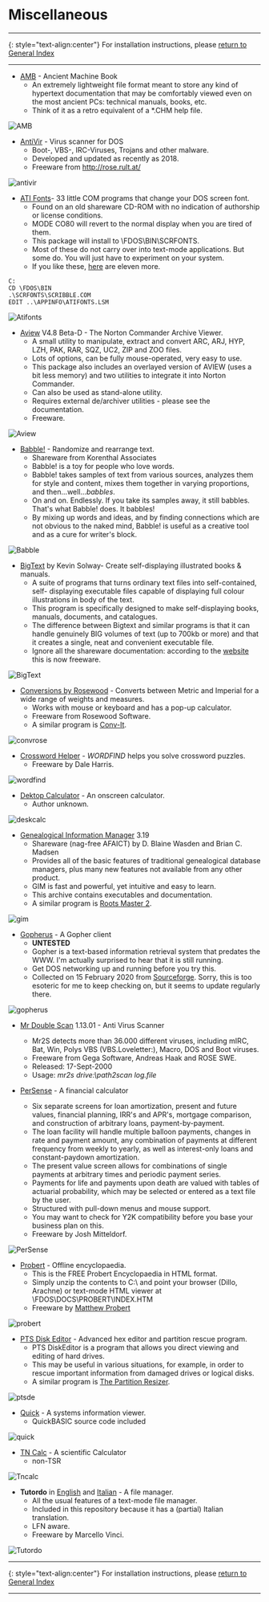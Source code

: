 # Miscellaneous

-----

{: style="text-align:center"}
For installation instructions, please [return to General Index](README.md)

-----

+ [AMB](./zip/amb.zip) - Ancient Machine Book
    + An extremely lightweight file format meant to store any kind of hypertext documentation that may be comfortably viewed even on the most ancient PCs: technical manuals, books, etc.
    + Think of it as a retro equivalent of a *.CHM help file.

![AMB](./imgs/amb.png)

+ [AntiVir](./zip/antivir.zip) - Virus scanner for DOS
    + Boot-, VBS-, IRC-Viruses, Trojans and other malware.
    + Developed and updated as recently as 2018.
    + Freeware from http://rose.rult.at/

![antivir](./imgs/antivir.png)

+ [ATI Fonts](./zip/atifonts.zip)- 33 little COM programs that change your DOS screen font.
    + Found on an old shareware CD-ROM with no indication of authorship or license conditions.
    + MODE CO80 will revert to the normal display when you are tired of them.
    + This package will install to \FDOS\BIN\SCRFONTS.
    + Most of these do not carry over into text-mode applications. But some do. You will just have to experiment on your system.
    + If you like these, [here](./zip/dosfont2.zip) are eleven more.
````
C:
CD \FDOS\BIN
.\SCRFONTS\SCRIBBLE.COM
EDIT ..\APPINFO\ATIFONTS.LSM
````

![Atifonts](./imgs/atifonts.png)

+ [Aview](./zip/aview.zip) V4.8 Beta-D - The Norton Commander Archive Viewer.
    + A small utility to manipulate, extract and convert ARC, ARJ, HYP, LZH, PAK, RAR, SQZ, UC2, ZIP and ZOO files.
    + Lots of options, can be fully mouse-operated, very easy to use.
    + This package also includes an overlayed version of AVIEW (uses a bit less memory) and two utilities to integrate it into Norton Commander.
    + Can also be used as stand-alone utility.
    + Requires external de/archiver utilities - please see the documentation.
    + Freeware.

![Aview](./imgs/aview.png)

+ [Babble!](./zip/babble.zip) - Randomize and rearrange text.
    + Shareware from Korenthal Associates
    + Babble! is a toy for people who love words.
    + Babble! takes samples of text from various sources, analyzes them for style and content, mixes them together in varying proportions, and then...well...*babbles*.
    + On and on. Endlessly. If you take its samples away, it still babbles. That's what Babble! does. It babbles!
    + By mixing up words and ideas, and by finding connections which are not obvious to the naked mind, Babble! is useful as a creative tool and as a cure for writer's block.

![Babble](./imgs/babble.png)

+ [BigText](./zip/bigtext.zip) by Kevin Solway- Create self-displaying illustrated books & manuals.
    + A suite of programs that turns ordinary text files into self-contained, self- displaying executable files capable of displaying full colour illustrations in body of the text.
    + This program is specifically designed to make self-displaying books, manuals, documents, and catalogues.
    + The difference between Bigtext and similar programs is that it can handle genuinely BIG volumes of text (up to 700kb or more) and that it creates a single, neat and convenient executable file.
    + Ignore all the shareware documentation: according to the [website](http://www.theabsolute.net/sware/oldfav.html) this is now freeware.

![BigText](./imgs/bigtext.gif)

+ [Conversions by Rosewood](./zip/convrose.zip) - Converts between Metric and Imperial for a wide range of weights and measures.
    + Works with mouse or keyboard and has a pop-up
calculator.
    + Freeware from Rosewood Software.
    + A similar program is [Conv-It](./zip/conv-it.zip).

![convrose](./imgs/convrose.png)

+ [Crossword Helper](./zip/wordfind.zip) - *WORDFIND* helps you solve crossword puzzles.
    + Freeware by Dale Harris.

![wordfind](./imgs/wordfind.png)

+ [Dektop Calculator](./zip/deskcalc.zip) - An onscreen calculator.
    + Author unknown.

![deskcalc](./imgs/deskcalc.png)

+ [Genealogical Information Manager](./zip/gim.zip) 3.19
    + Shareware (nag-free AFAICT) by D. Blaine Wasden and Brian C. Madsen
    + Provides all of the basic features of traditional genealogical database managers, plus many new features not available from any other product.
    + GIM is fast and powerful, yet intuitive and easy to learn.
    + This archive contains executables and documentation.
    + A similar program is [Roots Master 2](/zip/rm.zip).

![gim](./imgs/gim.png)

+ [Gopherus](./zip/gopherus.zip) - A Gopher client
    + **UNTESTED**
    + Gopher is a text-based information retrieval system that predates the WWW. I'm actually surprised to hear that it is still running.
    + Get DOS networking up and running before you try this.
    + Collected on 15 February 2020 from [Sourceforge](https://sourceforge.net/projects/gopherus/). Sorry, this is too esoteric for me to keep checking on, but it seems to update regularly there.

![gopherus](./imgs/gopherus.png)

+ [Mr Double Scan](./zip/mr2s.zip) 1.13.01 - Anti Virus Scanner
    + Mr2S detects more than 36.000 different viruses, including mIRC, Bat, Win, Polys VBS (VBS.Loveletter:), Macro, DOS and Boot viruses.
    + Freeware from Gega Software, Andreas Haak and ROSE SWE.
    + Released: 17-Sept-2000
    + Usage:  *mr2s drive:\path2scan log.file*

+ [PerSense](./zip/persense.zip) - A financial calculator
    + Six separate screens for loan amortization, present and future values, financial planning, IRR's and APR's, mortgage comparison, and construction of arbitrary loans, payment-by-payment.
    + The loan facility will handle multiple balloon payments, changes in rate and payment amount, any combination of payments at different frequency from weekly to yearly, as well as interest-only loans and constant-paydown amortization.
    + The present value screen allows for combinations of single payments at arbitrary times and periodic payment series.
    + Payments for life and payments upon death are valued with tables of actuarial probability, which may be selected or entered as a text file by the user.
    + Structured with pull-down menus and mouse support.
    + You may want to check for Y2K compatibility before you base your business plan on this.
    + Freeware by Josh Mitteldorf.

![PerSense](./imgs/persense.png)

+ [Probert](./zip/probert.zip) - Offline encyclopaedia.
    + This is the FREE Probert Encyclopaedia in HTML format.
    + Simply unzip the contents to C:\ and point your browser (Dillo, Arachne) or text-mode HTML viewer at \FDOS\DOCS\PROBERT\INDEX.HTM
    + Freeware by [Matthew Probert](probertm@pins.co.uk)

![probert](./imgs/probert.png)

+ [PTS Disk Editor](./zip/ptsde.zip) - Advanced hex editor and partition rescue program.
    + PTS DiskEditor is a program that allows you direct viewing and editing of hard drives.
    + This may be useful in various situations, for example, in order to rescue important information from damaged drives or logical disks.
    + A similar program is [The Partition Resizer](./zip/presize.zip).

![ptsde](./imgs/ptsde.gif)

+ [Quick](./zip/quick.zip) - A systems information viewer.
    + QuickBASIC source code included

![quick](./imgs/quick.png)

+ [TN Calc](./zip/tncalc.zip) - A scientific Calculator
    + non-TSR

![Tncalc](./imgs/tncalc.png)

+ **Tutordo** in [English](./zip/tutordoe.zip) and [Italian](./zip/tutordoi.zip) - A file manager.
    + All the usual features of a text-mode file manager.
    + Included in this repository because it has a (partial) Italian translation.
    + LFN aware.
    + Freeware by Marcello Vinci.

![Tutordo](./imgs/tutordoi.png)

-----

{: style="text-align:center"}
For installation instructions, please [return to General Index](README.md)

-----
